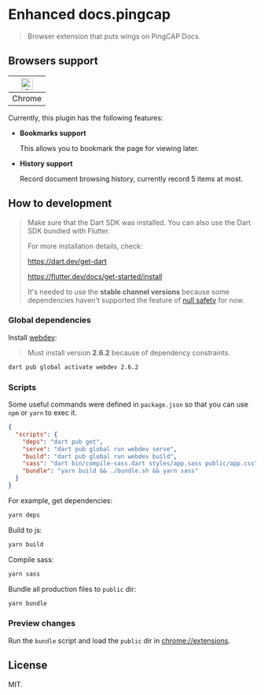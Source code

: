 # Enhanced docs.pingcap

> Browser extension that puts wings on PingCAP Docs.

## Browsers support

| <img src="https://raw.githubusercontent.com/alrra/browser-logos/master/src/chrome/chrome_48x48.png" alt="Chrome" width="24px" height="24px" /> |
| ---------------------------------------------------------------------------------------------------------------------------------------------- |
| Chrome                                                                                                                                         |

Currently, this plugin has the following features:

- **Bookmarks support**

  This allows you to bookmark the page for viewing later.

- **History support**

  Record document browsing history, currently record 5 items at most.

## How to development

> Make sure that the Dart SDK was installed. You can also use the Dart SDK bundled with Flutter.
>
> For more installation details, check:
>
> <https://dart.dev/get-dart>
>
> <https://flutter.dev/docs/get-started/install>
>
> It's needed to use the **stable channel versions** because some dependencies haven't supported the feature of [null safety](https://medium.com/dartlang/announcing-dart-null-safety-beta-87610fee6730) for now.

### Global dependencies

Install [webdev](https://pub.dev/packages/webdev):

> Must install version **2.6.2** because of dependency constraints.

```sh
dart pub global activate webdev 2.6.2
```

### Scripts

Some useful commands were defined in `package.json` so that you can use `npm` or `yarn` to exec it.

```json
{
  "scripts": {
    "deps": "dart pub get",
    "serve": "dart pub global run webdev serve",
    "build": "dart pub global run webdev build",
    "sass": "dart bin/compile-sass.dart styles/app.sass public/app.css",
    "bundle": "yarn build && ./bundle.sh && yarn sass"
  }
}
```

For example, get dependencies:

```sh
yarn deps
```

Build to js:

```sh
yarn build
```

Compile sass:

```sh
yarn sass
```

Bundle all production files to `public` dir:

```sh
yarn bundle
```

### Preview changes

Run the `bundle` script and load the `public` dir in [chrome://extensions](chrome://extensions).

## License

MIT.
